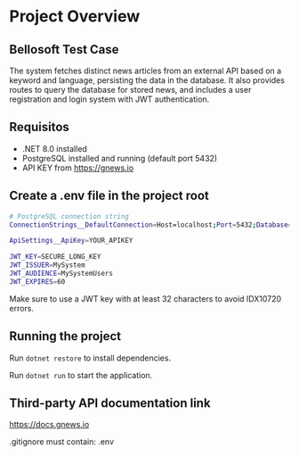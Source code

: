 # Project Overview

## Bellosoft Test Case
The system fetches distinct news articles from an external API based on a keyword and language, persisting the data in the database.
It also provides routes to query the database for stored news, and includes a user registration and login system with JWT authentication.

## Requisitos
- .NET 8.0 installed
- PostgreSQL installed and running (default port 5432)
- API KEY from https://gnews.io
  
## Create a .env file in the project root
```bash
# PostgreSQL connection string
ConnectionStrings__DefaultConnection=Host=localhost;Port=5432;Database=bellosoft;Username=postgres;Password=2005

ApiSettings__ApiKey=YOUR_APIKEY

JWT_KEY=SECURE_LONG_KEY
JWT_ISSUER=MySystem
JWT_AUDIENCE=MySystemUsers
JWT_EXPIRES=60
```
Make sure to use a JWT key with at least 32 characters to avoid IDX10720 errors.

## Running the project

Run ```dotnet restore``` to install dependencies.

Run ```dotnet run``` to start the application.

## Third-party API documentation link
https://docs.gnews.io

.gitignore must contain:
.env
